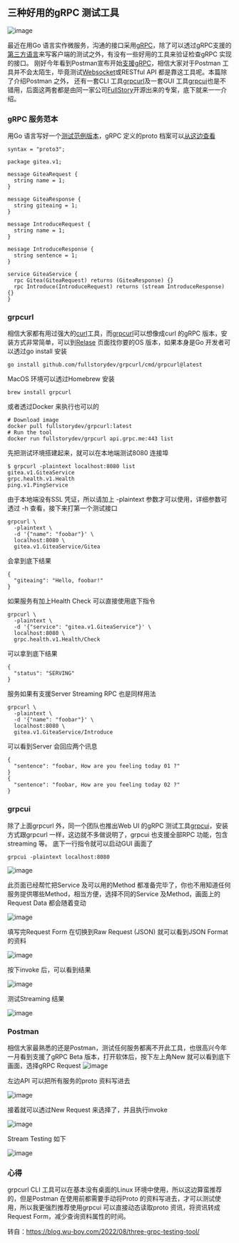 ## 三种好用的gRPC 测试工具
![image](https://user-images.githubusercontent.com/6757408/189290554-78fb8e7c-426a-4179-bc2a-98bdc2085b49.png)

最近在用Go 语言实作微服务，沟通的接口采用[gRPC](https://grpc.io/)，除了可以透过gRPC支援的[第三方语言](https://grpc.io/docs/languages/)来写客户端的测试之外，有没有一些好用的工具来验证检查gRPC 实现的接口。
刚好今年看到Postman宣布开始[支援gRPC](https://blog.postman.com/postman-now-supports-grpc/)，相信大家对于Postman 工具并不会太陌生，毕竟测试[Websocket](https://blog.postman.com/postman-supports-websocket-apis/)或RESTful API 都是靠这工具呢。本篇除了介绍Postman 之外，
还有一套CLI 工具[grpcurl](https://github.com/fullstorydev/grpcurl)及一套GUI 工具[grpcui](https://github.com/fullstorydev/grpcui)也是不错用，后面这两套都是由同一家公司[FullStory](https://www.fullstory.com/blog/tag/engineering/)开源出来的专案，底下就来一一介绍。
### gRPC 服务范本
用Go 语言写好一个[测试范例版本](https://github.com/go-training/proto-go-sample)，gRPC 定义的proto 档案可以[从这边查看](https://github.com/go-training/proto-def-demo)
```
syntax = "proto3";

package gitea.v1;

message GiteaRequest {
  string name = 1;
}

message GiteaResponse {
  string giteaing = 1;
}

message IntroduceRequest {
  string name = 1;
}

message IntroduceResponse {
  string sentence = 1;
}

service GiteaService {
  rpc Gitea(GiteaRequest) returns (GiteaResponse) {}
  rpc Introduce(IntroduceRequest) returns (stream IntroduceResponse) {}
}
```
### grpcurl
相信大家都有用过强大的[curl](https://curl.se/)工具，而[grpcurl](https://github.com/fullstorydev/grpcurl)可以想像成curl 的gRPC 版本，安装方式非常简单，可以到[Relase](https://github.com/fullstorydev/grpcurl/releases) 页面找你要的OS 版本，如果本身是Go 开发者可以透过go install 安装
```
go install github.com/fullstorydev/grpcurl/cmd/grpcurl@latest
```
MacOS 环境可以透过Homebrew 安装
```
brew install grpcurl
```
或者透过Docker 来执行也可以的
```
# Download image
docker pull fullstorydev/grpcurl:latest
# Run the tool
docker run fullstorydev/grpcurl api.grpc.me:443 list
```
先把测试环境搭建起来，就可以在本地端测试8080 连接埠
```
$ grpcurl -plaintext localhost:8080 list
gitea.v1.GiteaService
grpc.health.v1.Health
ping.v1.PingService
```
由于本地端没有SSL 凭证，所以请加上 -plaintext 参数才可以使用，详细参数可透过 -h 查看，接下来打第一个测试接口
```
grpcurl \
  -plaintext \
  -d '{"name": "foobar"}' \
  localhost:8080 \
  gitea.v1.GiteaService/Gitea
```
会拿到底下结果
```
{
  "giteaing": "Hello, foobar!"
}
```
如果服务有加上Health Check 可以直接使用底下指令
```
grpcurl \
  -plaintext \
  -d '{"service": "gitea.v1.GiteaService"}' \
  localhost:8080 \
  grpc.health.v1.Health/Check
```
可以拿到底下结果
```
{
  "status": "SERVING"
}
```
服务如果有支援Server Streaming RPC 也是同样用法
```
grpcurl \
  -plaintext \
  -d '{"name": "foobar"}' \
  localhost:8080 \
  gitea.v1.GiteaService/Introduce
```
可以看到Server 会回应两个讯息
```
{
  "sentence": "foobar, How are you feeling today 01 ?"
}
{
  "sentence": "foobar, How are you feeling today 02 ?"
}
```
### grpcui
除了上面grpcurl 外，同一个团队也推出Web UI 的gRPC 测试工具[grpcui](https://github.com/fullstorydev/grpcui)，安装方式跟grpcurl 一样，这边就不多做说明了，grpcui 也支援全部RPC 功能，包含streaming 等。
底下一行指令就可以启动GUI 画面了
```
grpcui -plaintext localhost:8080
```
![image](https://user-images.githubusercontent.com/6757408/189292174-1af9938d-c095-49ff-bd62-4bdbd7e32e18.png)

此页面已经帮忙把Service 及可以用的Method 都准备完毕了，你也不用知道任何服务提供哪些Method，相当方便，选择不同的Service 及Method，画面上的Request Data 都会随着变动

![image](https://user-images.githubusercontent.com/6757408/189292241-e879f9d4-b948-4427-b621-cd6d7e475ac0.png)

填写完Request Form 在切换到Raw Request (JSON) 就可以看到JSON Format 的资料

![image](https://user-images.githubusercontent.com/6757408/189292341-63980564-ef3d-4813-a897-27fa05a184fc.png)

按下invoke 后，可以看到结果

![image](https://user-images.githubusercontent.com/6757408/189292403-9023b90e-312e-4650-9fe2-b889e0956413.png)

测试Streaming 结果

![image](https://user-images.githubusercontent.com/6757408/189292992-d0fdf70c-7289-452c-9a09-ce5aaef807f2.png)

### Postman
相信大家最熟悉的还是Postman，测试任何服务都离不开此工具，也很高兴今年一月看到支援了gRPC Beta 版本，打开软体后，按下左上角New 就可以看到底下画面，选择gRPC Request
![image](https://user-images.githubusercontent.com/6757408/189293113-1a09bf8d-deb5-4c82-ac55-4900123d1d78.png)

左边API 可以把所有服务的proto 资料写进去

![image](https://user-images.githubusercontent.com/6757408/189293190-b899ecfd-a451-4216-8d52-8c892bbb19e5.png)

接着就可以透过New Request 来选择了，并且执行invoke

![image](https://user-images.githubusercontent.com/6757408/189293269-4722650e-3a8f-4c28-95ab-ed609e13724b.png)

Stream Testing 如下

![image](https://user-images.githubusercontent.com/6757408/189293349-08fab62b-6bcc-4dc3-bd89-1f113af4b075.png)

### 心得
grpcurl CLI 工具可以在基本没有桌面的Linux 环境中使用，所以这边算蛮推荐的，但是Postman 在使用前都需要手动将Proto 的资料写进去，才可以测试使用，所以我更强烈推荐使用grpcui 
可以直接动态读取proto 资讯，将资讯转成Request Form，减少查询资料属性的时间。


转自：https://blog.wu-boy.com/2022/08/three-grpc-testing-tool/


